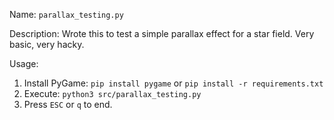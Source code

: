 Name: `parallax_testing.py`

Description: Wrote this to test a simple parallax effect for a star field. Very basic, very hacky.

Usage:
  1. Install PyGame: `pip install pygame` or `pip install -r requirements.txt`
  2. Execute: `python3 src/parallax_testing.py`
  3. Press `ESC` or `q` to end.

